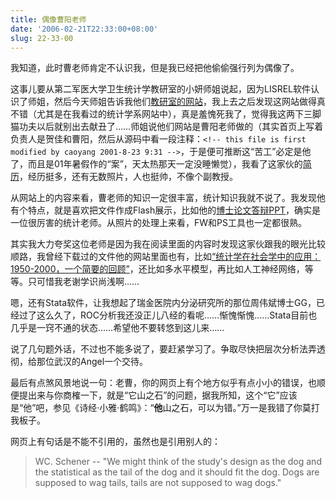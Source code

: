 ```yaml
---
title: 偶像曹阳老师
date: '2006-02-21T22:33:00+08:00'
slug: 22-33-00
---
```


我知道，此时曹老师肯定不认识我，但是我已经把他偷偷强行列为偶像了。


这事儿要从第二军医大学卫生统计学教研室的小妍师姐说起，因为LISREL软件认识了师姐，然后今天师姐告诉我他们[教研室的网站](http://stat.smmu.edu.cn/)，我上去之后发现这网站做得真不错（尤其是在我看过的统计学系网站中），真是羞愧死我了，觉得我这两下三脚猫功夫以后就别出去献丑了……师姐说他们网站是曹阳老师做的（其实首页上写着负责人是贺佳和曹阳，然后从源码中看一段注释：`<!-- this file is first modified by caoyang 2001-8-23 9:31 -->`，于是便可推断这“苦工”必定是他了，而且是01年暑假作的“案”，天太热那天一定没睡懒觉），我看了这家伙的[简历](http://stat.smmu.edu.cn/person/caoyang.htm)，经历挺多，还有无数照片，人也挺帅，不像个副教授。


从网站上的内容来看，曹老师的知识一定很丰富，统计知识我就不说了。我发现他有个特点，就是喜欢把文件作成Flash展示，比如他的[博士论文答辩PPT](http://stat.smmu.edu.cn/person/caoyang/doctorthesis.htm)，确实是一位很厉害的统计老师。从照片的处理上来看，FW和PS工具也一定都很熟。


其实我大力夸奖这位老师是因为我在阅读里面的内容时发现这家伙跟我的眼光比较顺路，我曾经下载过的文件他的网站里面也有，比如[“统计学在社会学中的应用：1950-2000，一个简要的回顾”](http://stat.smmu.edu.cn/STONE/yingyong.swf)，还比如多水平模型，再比如人工神经网络，等等。只可惜我老谢学识尚浅啊……


嗯，还有Stata软件，让我想起了瑞金医院内分泌研究所的那位周伟斌博士GG，已经过了这么久了，ROC分析我还没正儿八经的看呢……惭愧惭愧……Stata目前也几乎是一窍不通的状态……希望他不要转悠到这儿来……


说了几句题外话，不过也不能多说了，要赶紧学习了。争取尽快把层次分析法弄透彻，给那位武汉的Angel一个交待。


最后有点煞风景地说一句：老曹，你的网页上有个地方似乎有点小小的错误，也顺便提出来与你商榷一下，就是“它山之石”的问题，据我所知，这个“它”应该是“他”吧，参见《诗经·小雅·鹤鸣》：“**他**山之石，可以为错。”万一是我错了你莫打我板子。


网页上有句话是不能不引用的，虽然也是引用别人的：

> WC. Schener -- "We might think of the study's design as the dog and the statistical as the tail of the dog and it should fit the dog. Dogs are supposed to wag tails, tails are not supposed to wag dogs."
